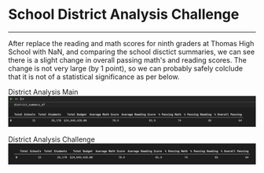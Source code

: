 # School District Analysis Challenge
---
After replace the reading and math scores for ninth graders at Thomas High School with NaN, and comparing the school disctict summaries, we can see there is a slight change in overall passing math's and reading scores. The change is not very large (by 1 point), so we can probably safely colclude that it is not of a statistical significance as per below.

District Analysis Main
![District Analysis Main](https://github.com/AnnaS0272/School_District_Analysis/blob/master/District_Summary_Main.png)

District Analysis Challenge
![District Analysis Challenge](https://github.com/AnnaS0272/School_District_Analysis/blob/master/District_Summary_Challenge.png)
